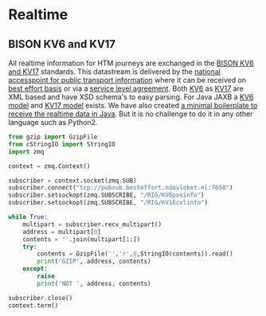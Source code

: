 # Realtime

## BISON KV6 and KV17
All realtime information for HTM journeys are exchanged in the [BISON KV6 and KV17](http://bison.connekt.nl/standaarden/) standards. This datastream is delivered by the [national accesspoint for public transport information](https://ndovloket.nl/) where it can be received on [best effort basis](http://data.ndovloket.nl/REALTIME.TXT) or via a [service level agreement](https://ndovloket.nl/aanmelden/). Both [KV6](https://github.com/BISONNL/KV6) as [KV17](https://github.com/BISONNL/KV17) are XML based and have XSD schema's to easy parsing. For Java JAXB a [KV6 model](https://github.com/bliksemlabs/kv6-java-model) and [KV17 model](https://github.com/bliksemlabs/kv17-java-model) exists. We have also created [a minimal boilerplate to receive the realtime data in Java](https://github.com/HTMPersonenvervoerNV/java-rt-bison). But it is no challenge to do it in any other language such as Python2.

```python
from gzip import GzipFile
from cStringIO import StringIO
import zmq

context = zmq.Context()

subscriber = context.socket(zmq.SUB)
subscriber.connect("tcp://pubsub.besteffort.ndovloket.nl:7658")
subscriber.setsockopt(zmq.SUBSCRIBE, "/RIG/KV6posinfo")
subscriber.setsockopt(zmq.SUBSCRIBE, "/RIG/KV16cvlinfo")

while True:
    multipart = subscriber.recv_multipart()
    address = multipart[0]
    contents = ''.join(multipart[1:])
    try:
        contents = GzipFile('','r',0,StringIO(contents)).read()
        print('GZIP', address, contents)
    except:
        raise
        print('NOT ', address, contents)

subscriber.close()
context.term()
```

